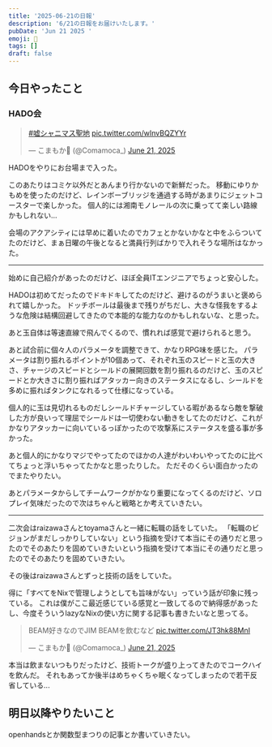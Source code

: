 ```yaml
---
title: '2025-06-21の日報'
description: '6/21の日報をお届けいたします。'
pubDate: 'Jun 21 2025 '
emoji: 🦊
tags: []
draft: false
---
```


## 今日やったこと

### HADO会

<blockquote class="twitter-tweet"><p lang="qme" dir="ltr"><a href="https://twitter.com/hashtag/%E5%98%98%E3%82%B7%E3%83%A3%E3%83%8B%E3%83%9E%E3%82%B9%E8%81%96%E5%9C%B0?src=hash&amp;ref_src=twsrc%5Etfw">#嘘シャニマス聖地</a> <a href="https://t.co/wInvBQZYYr">pic.twitter.com/wInvBQZYYr</a></p>&mdash; こまもか🦊 (@Comamoca_) <a href="https://twitter.com/Comamoca_/status/1936308537363415096?ref_src=twsrc%5Etfw">June 21, 2025</a></blockquote> <script async src="https://platform.twitter.com/widgets.js" charset="utf-8"></script>

HADOをやりにお台場まで入った。

このあたりはコミケ以外だとあんまり行かないので新鮮だった。
移動にゆりかもめを使ったのだけど、レインボーブリッジを通過する時があまりにジェットコースターで楽しかった。
個人的には湘南モノレールの次に乗ってて楽しい路線かもしれない...

会場のアクアシティには早めに着いたのでカフェとかないかなと中をふらついてたのだけど、まぁ日曜の午後となると満員行列ばかりで入れそうな場所はなかった。

---

始めに自己紹介があったのだけど、ほぼ全員ITエンジニアでちょっと安心した。

HADOは初めてだったのでドキドキしてたのだけど、避けるのがうまいと褒められて嬉しかった。
ドッチボールは最後まで残りがちだし、大きな怪我をするような危険は結構回避してきたので本能的な能力なのかもしれないな、と思った。

あと玉自体は等速直線で飛んでくるので、慣れれば感覚で避けられると思う。

あと試合前に個々人のパラメータを調整できて、かなりRPG味を感じた。
パラメータは割り振れるポイントが10個あって、それぞれ玉のスピードと玉の大きさ、チャージのスピードとシールドの展開回数を割り振れるのだけど、玉のスピードとか大きさに割り振ればアタッカー向きのステータスになるし、シールドを多めに振ればタンクになれるって仕様になっている。

個人的に玉は見切れるものだしシールドチャージしている暇があるなら敵を撃破した方が良いって理屈でシールドは一切使わない動きをしてたのだけど、これがかなりアタッカーに向いているっぽかったので攻撃系にステータスを盛る事が多かった。

あと個人的にかなりマジでやってたのでほかの人達がわいわいやってたのに比べてちょっと浮いちゃってたかなと思ったりした。
ただそのくらい面白かったのでまたやりたい。

あとパラメータからしてチームワークがかなり重要になってくるのだけど、ソロプレイ気味だったので次はちゃんと戦略とか考えていきたい。

---

二次会はraizawaさんとtoyamaさんと一緒に転職の話をしていた。
「転職のビジョンがまだしっかりしていない」という指摘を受けて本当にその通りだと思ったのでそのあたりを固めていきたいという指摘を受けて本当にその通りだと思ったのでそのあたりを固めていきたい。

その後はraizawaさんとずっと技術の話をしていた。

得に「すべてをNixで管理しようとしても旨味がない」っていう話が印象に残っている。
これは僕がここ最近感じている感覚と一致してるので納得感があったし、今度そういうlazyなNixの使い方に関する記事も書きたいなと思ってる。

<blockquote class="twitter-tweet"><p lang="ja" dir="ltr">BEAM好きなのでJIM BEAMを飲むなど <a href="https://t.co/JT3hk88MnI">pic.twitter.com/JT3hk88MnI</a></p>&mdash; こまもか🦊 (@Comamoca_) <a href="https://twitter.com/Comamoca_/status/1936429902158602243?ref_src=twsrc%5Etfw">June 21, 2025</a></blockquote> <script async src="https://platform.twitter.com/widgets.js" charset="utf-8"></script>

本当は飲まないつもりだったけど、技術トークが盛り上ってきたのでコークハイを飲んだ。
それもあってか後半はめちゃくちゃ眠くなってしまったので若干反省している...

## 明日以降やりたいこと

openhandsとか関数型まつりの記事とか書いていきたい。

